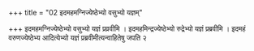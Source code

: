 +++
title = "02 इदमहमग्निज्येष्ठेभ्यो वसुभ्यो यज्ञम्"

+++
इदमहमग्निज्येष्ठेभ्यो वसुभ्यो यज्ञं प्रव्रवीमि । इदमहमिन्द्रज्येष्ठेभ्यो रुद्रेभ्यो यज्ञं प्रब्रवीमि । इदमहं वरुणज्येष्ठेभ्य आदित्येभ्यो यज्ञं प्रब्रवीमीत्यन्वाहितेषु जपति २